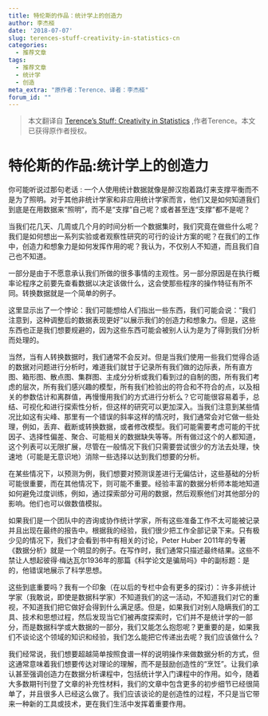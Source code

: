 ```yaml
---
title: 特伦斯的作品：统计学上的创造力
author: 李杰桠
date: '2018-07-07'
slug: terences-stuff-creativity-in-statistics-cn
categories:
  - 推荐文章
tags:
  - 推荐文章
  - 统计学
  - 创造
meta_extra: "原作者：Terence、译者：李杰桠"
forum_id: ""
---
```


> 本文翻译自 [Terence’s Stuff: Creativity in Statistics](http://bulletin.imstat.org/2014/05/terence’s-stuff-creativity-in-statistics/) ,作者Terence。本文已获得原作者授权。


# 特伦斯的作品:统计学上的创造力
你可能听说过那句老话 : 一个人使用统计数据就像是醉汉抱着路灯来支撑平衡而不是为了照明。对于其他非统计学家和非应用统计学家而言，他们又是如何知道我们到底是在用数据来“照明”，而不是“支撑”自己呢？或者甚至连“支撑”都不是呢？

当我们花几天、几周或几个月的时间分析一个数据集时，我们究竟在做些什么呢？我们是如何想出一系列实验或者观察性研究的可行的设计方案的呢？在我们的工作中，创造力和想象力是如何发挥作用的呢？我认为，不仅别人不知道，而且我们自己也不知道。

一部分是由于不愿意承认我们所做的很多事情的主观性。另一部分原因是在执行概率论程序之前要先查看数据以决定该做什么，这会使那些程序的操作特征有所不同。转换数据就是一个简单的例子。

这里显示出了一个悖论：我们可能想给人们指出一些东西，我们可能会说：“我们注意到，这种调整后的数据表现更好”以展示我们的创造力和想象力。但是，这些东西也正是我们想要规避的，因为这些东西可能会被别人认为是为了得到我们分析而处理的。

当然，当有人转换数据时，我们通常不会反对。但是当我们使用一些我们觉得合适的数据对问题进行分析时，难道我们就甘于记录所有我们做的边际表，所有直方图、箱形图、散点图、集群图、主成分分析或我们看到过的自制的图，所有我们考虑的层次，所有我们感兴趣的模型，所有我们检验出的符合和不符合的点，以及相关的参数估计和离群值，再慢慢用我们的方式进行分析么？它可能很容易着手，总结、可视化和进行探索性分析，但这样的研究可以更加深入。当我们注意到某些情况比如这有尖峰、那里有一个错误的斜率这样的情况时，我们通常会对它做一些处理，例如，丢弃、截断或转换数据，或者修改模型。我们可能需要考虑可能的干扰因子、选择性偏差、聚合、可能相关的数据缺失等等。所有做过这个的人都知道，这个列表可以无限扩展，尽管在一般情况下我们只需要尝试很少的方法去处理，快速地（可能是无意识地）消除一些选择以达到我们想要的分析。

在某些情况下，以预测为例，我们想要对预测误差进行无偏估计，这些基础的分析可能很重要，而在其他情况下，则可能不重要。经验丰富的数据分析师本能地知道如何避免过度训练，例如，通过探索部分可用的数据，然后观察他们对其他部分的影响。他们也可以做数值模拟。

如果我们是一个团队中的咨询或协作统计学家，所有这些准备工作不太可能被记录并且出现在最终的报告中。根据我的经验，我们很少把工作全部记录下来。只有极少见的情况下，我们才会看到书中有相关的讨论，Peter Huber 2011年的专著《数据分析》就是一个明显的例子。在写作时，我们通常只描述最终结果。这些不禁让人想起彼得·梅达瓦尔1936年的那篇《科学论文是骗局吗》中的副标题：是的，他错误地展示了科学思想。

这些到底重要吗？我有一个印象（在以后的专栏中会有更多的探讨）：许多非统计学家（我敢说，即使是数据科学家）不知道我们的这一活动，不知道我们对它的重视，不知道我们把它做好会得到什么满足感。但是，如果我们对别人隐瞒我们的工具、技术和思想过程，然后发现当它们被再度探索时，它们并不是统计学的一部分，而是数据科学或大数据的一部分，我们又能怎么抱怨呢？更重要的是，如果我们不谈论这个领域的知识和经验，我们怎么能把它传递出去呢？我们应该做什么？

我们经常说，我们想要超越简单按照食谱一样的说明操作来做数据分析的方式，但这通常意味着我们想要传达对理论的理解，而不是鼓励创造性的“烹饪”。让我们承认甚至强调创造力在数据分析课程中，包括统计学入门课程中的作用。如今，随着大多数期刊刊登了文章的补充性材料，我们的文章中包含更多的初步细节已经很简单了，并且很多人已经这么做了。我们应该谈论的是创造性的过程，不只是当它带来一种新的工具或技术，更在我们生活中发挥着重要作用。

